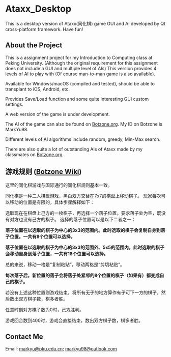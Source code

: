 # Ataxx_Desktop
This is a desktop version of Ataxx(同化棋) game GUI and AI developed by Qt cross-platform framework.
Have fun!

## About the Project
This is a assignment project for my Introduction to Computing class at Peking University. (Although the original requirement for this assignment does not include a GUI and multiple level of AIs) This version provides 4 levels of AI to play with (Of course man-to-man game is also available).

Available for Windows/macOS (compiled and tested), should be able to transplant to iOS, Android, etc.

Provides Save/Load function and some quite interesting GUI custom settings.

A web version of the game is under development.

The AI of the game can also be found on [Botzone.org](www.botzone.org). My ID on Botzone is MarkYu98.

Different levels of AI algorithms include random, greedy, Min-Max search.

There are also quite a lot of outstanding AIs of Ataxx made by my classmates on [Botzone.org](www.botzone.org).

## 游戏规则 ([Botzone Wiki](http://wiki.botzone.org/index.php?title=Ataxx))
这里的同化棋游戏与国际通行的同化棋规则基本一致。

同化棋是一种二人棋盘游戏，黑白双方交替在7x7的棋盘上移动棋子。
玩家每次可以移动的位置是有限的，具体步骤解释如下：

选取现在在棋盘上己方的一枚棋子，再选择一个落子位置。要求落子处为空，既没有对方也没有己方的棋子。
选择的落子位置可以是以下二者之一：

**落子位置在以选取的棋子为中心的3x3的范围内。此时选取的棋子会复制自身到落子位置。一共有8个位置可以选择。**

**落子位置在以选取的棋子为中心的3x3的范围外、5x5的范围内，此时选取的棋子会移动自身到落子位置，一共有16个位置可以选择。**

总的来说，移动一格是“复制粘贴”，移动两格是“剪切粘贴”。

**每次落子后，新位置的落子会将落子处紧邻的8个位置的棋子（如果有）都变成自己的棋子。**

若没有上述这种位置则游戏结束，将所有无子的地方算作有子可下一方的棋子，然后数出双方棋子数，棋多者胜。

任意时刻对方棋子数为0时，己方胜利。

游戏回合数到400时，游戏会直接结束，数出双方棋子数，棋多者胜。

## Contact Me
Email: markyu@pku.edu.cn; markyu98@outlook.com
